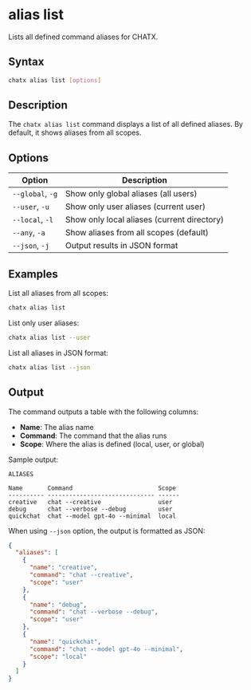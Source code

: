 # alias list

Lists all defined command aliases for CHATX.

## Syntax

```bash
chatx alias list [options]
```

## Description

The `chatx alias list` command displays a list of all defined aliases. By default, it shows aliases from all scopes.

## Options

| Option | Description |
|--------|-------------|
| `--global`, `-g` | Show only global aliases (all users) |
| `--user`, `-u` | Show only user aliases (current user) |
| `--local`, `-l` | Show only local aliases (current directory) |
| `--any`, `-a` | Show aliases from all scopes (default) |
| `--json`, `-j` | Output results in JSON format |

## Examples

List all aliases from all scopes:

```bash
chatx alias list
```

List only user aliases:

```bash
chatx alias list --user
```

List all aliases in JSON format:

```bash
chatx alias list --json
```

## Output

The command outputs a table with the following columns:

- **Name**: The alias name
- **Command**: The command that the alias runs
- **Scope**: Where the alias is defined (local, user, or global)

Sample output:

```
ALIASES

Name       Command                        Scope
---------- ------------------------------ ------
creative   chat --creative                user
debug      chat --verbose --debug         user
quickchat  chat --model gpt-4o --minimal  local
```

When using `--json` option, the output is formatted as JSON:

```json
{
  "aliases": [
    {
      "name": "creative",
      "command": "chat --creative",
      "scope": "user"
    },
    {
      "name": "debug",
      "command": "chat --verbose --debug",
      "scope": "user"
    },
    {
      "name": "quickchat",
      "command": "chat --model gpt-4o --minimal",
      "scope": "local"
    }
  ]
}
```